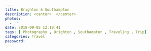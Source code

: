 ```yaml
---
title: Brighton & Southampton
description: <center>  </center>
photos:
  - ''
date: 2018-09-05 12:19:41
tags: [ Photography , Brighton , Southampton , Traveling , Trip]
categories: Travel
password:
---
```

